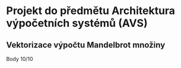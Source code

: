 # Projekt do předmětu Architektura výpočetních systémů (AVS)

## Vektorizace výpočtu Mandelbrot množiny 

Body 10/10
